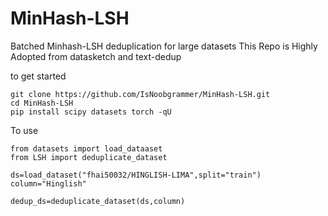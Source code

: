 # MinHash-LSH
Batched Minhash-LSH deduplication for large datasets
This Repo is Highly Adopted from datasketch and text-dedup

to get started


```
git clone https://github.com/IsNoobgrammer/MinHash-LSH.git
cd MinHash-LSH
pip install scipy datasets torch -qU
```

To use 
```
from datasets import load_dataaset
from LSH import deduplicate_dataset

ds=load_dataset("fhai50032/HINGLISH-LIMA",split="train")
column="Hinglish"

dedup_ds=deduplicate_dataset(ds,column)
```
